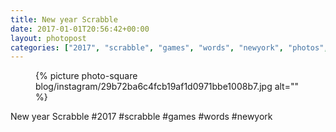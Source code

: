 ```yaml
---
title: New year Scrabble
date: 2017-01-01T20:56:42+00:00
layout: photopost
categories: ["2017", "scrabble", "games", "words", "newyork", "photos", "instagram"]
---
```


<figure class="photo photo--square">
  {% picture photo-square blog/instagram/29b72ba6c4fcb19af1d0971bbe1008b7.jpg alt="" %}
</figure>

New year Scrabble
#2017 #scrabble #games #words #newyork

